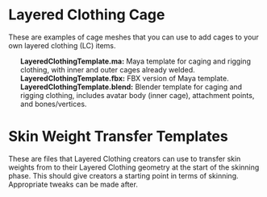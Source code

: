 # Layered Clothing Cage

These are examples of cage meshes that you can use to add cages to your own layered clothing (LC) items.

<ul style="list-style-type:none;">
  <li><b>LayeredClothingTemplate.ma:</b> Maya template for caging and rigging clothing, with inner and outer cages already welded.</li>
  <li><b>LayeredClothingTemplate.fbx:</b> FBX version of Maya template.</li>
  <li><b>LayeredClothingTemplate.blend:</b> Blender template for caging and rigging clothing, includes avatar body (inner cage), attachment points, and bones/vertices.</li>
 </ul>

# Skin Weight Transfer Templates

These are files that Layered Clothing creators can use to transfer skin weights from to their Layered Clothing geometry at the start of the skinning phase.  This should give creators a starting point in terms of skinning.  Appropriate tweaks can be made after.
